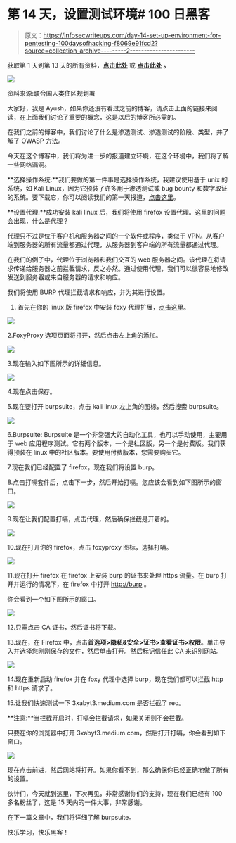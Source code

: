 # 第 14 天，设置测试环境# 100 日黑客

> 原文：<https://infosecwriteups.com/day-14-set-up-environment-for-pentesting-100daysofhacking-f8069e91fcd2?source=collection_archive---------2----------------------->

获取第 1 天到第 13 天的所有资料，[**点击此处**](https://github.com/ayush098-hub/100DaysofHacking) 或 [**点击此处**](https://3xabyt3.medium.com/list/100daysofhacking-challenge-3db6061da4b1) **。**

![](img/0542a1e064b0c106b5d0ad2c96102002.png)

资料来源:联合国人类住区规划署

大家好，我是 Ayush，如果你还没有看过之前的博客，请点击上面的链接来阅读，在上面我们讨论了重要的概念，这是以后的博客所必需的。

在我们之前的博客中，我们讨论了什么是渗透测试、渗透测试的阶段、类型，并了解了 OWASP 方法。

今天在这个博客中，我们将为进一步的报道建立环境，在这个环境中，我们将了解一些网络漏洞。

**选择操作系统:**我们要做的第一件事是选择操作系统，我建议使用基于 unix 的系统，如 Kali Linux，因为它预装了许多用于渗透测试或 bug bounty 和数字取证的系统。要下载它，你可以阅读我们的第一天报道，[点击这里](/day-1-installing-kali-linux-100daysofhacking-eeb5954e0837)。

**设置代理:**成功安装 kali linux 后，我们将使用 firefox 设置代理。这里的问题会出现，什么是代理？

代理只不过是位于客户机和服务器之间的一个软件或程序，类似于 VPN。从客户端到服务器的所有流量都通过代理，从服务器到客户端的所有流量都通过代理。

在我们的例子中，代理位于浏览器和我们交互的 web 服务器之间。该代理在将请求传递给服务器之前拦截请求，反之亦然。通过使用代理，我们可以很容易地修改发送到服务器或来自服务器的请求和响应。

我们将使用 BURP 代理拦截请求和响应，并为其进行设置。

1.  首先在你的 linux 版 firefox 中安装 foxy 代理扩展，[点击这里](https://addons.mozilla.org/en-US/firefox/addon/foxyproxy-standard/)。

![](img/d48484db002753b5c922fb73106d80b8.png)

2.FoxyProxy 选项页面将打开，然后点击左上角的添加。

![](img/cece5eb0802f88e11b8a67db5f4c977c.png)

3.现在输入如下图所示的详细信息。

![](img/bc997cae668e772da4b13bd50e6f3f89.png)

4.现在点击保存。

5.现在要打开 burpsuite，点击 kali linux 左上角的图标，然后搜索 burpsuite。

![](img/d8a532ef5a7910051956e7490664a4a6.png)

6.Burpsuite: Burpsuite 是一个非常强大的自动化工具，也可以手动使用，主要用于 web 应用程序测试。它有两个版本，一个是社区版，另一个是付费版。我们获得预装在 linux 中的社区版本。要使用付费版本，您需要购买它。

7.现在我们已经配置了 firefox，现在我们将设置 burp。

8.点击打嗝套件后，点击下一步，然后开始打嗝。您应该会看到如下图所示的窗口。

![](img/95a93ae24f9c60a957f45925fb289286.png)

9.现在让我们配置打嗝，点击代理，然后确保拦截是开着的。

![](img/5216166f2c1d6190445e201cf615ba10.png)

10.现在打开你的 firefox，点击 foxyproxy 图标，选择打嗝。

![](img/0232eeef56d66dc276b691837d56ad19.png)

11.现在打开 firefox 在 firefox 上安装 burp 的证书来处理 https 流量。在 burp 打开并运行的情况下，在 firefox 中打开 [http://burp](http://burp) 。

你会看到一个如下图所示的窗口。

![](img/6615b49bc61be2613b7ea73e6a5b8469.png)

12.只需点击 CA 证书，然后证书将下载。

13.现在，在 Firefox 中，点击**首选项>隐私&安全>证书>查看证书>权限**。单击导入并选择您刚刚保存的文件，然后单击打开。然后标记信任此 CA 来识别网站。

![](img/542317bd2c5fb91d0f6f9619040925c2.png)

14.现在重新启动 firefox 并在 foxy 代理中选择 burp，现在我们都可以拦截 http 和 https 请求了。

15.让我们快速测试一下 3xabyt3.medium.com 是否拦截了 req。

**注意:**当拦截开启时，打嗝会拦截请求，如果关闭则不会拦截。

只要在你的浏览器中打开 3xabyt3.medium.com，然后打开打嗝，你会看到如下窗口。

![](img/70168818e23b9f83c10aac9404cbac3d.png)

现在点击前进，然后网站将打开。如果你看不到，那么确保你已经正确地做了所有的设置。

伙计们，今天就到这里，下次再见，非常感谢你们的支持，现在我们已经有 100 多名粉丝了，这是 15 天内的一件大事，非常感谢。

在下一篇文章中，我们将详细了解 burpsuite。

快乐学习，快乐黑客！